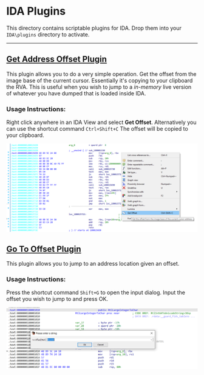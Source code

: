 
# IDA Plugins

This directory contains scriptable plugins for IDA. Drop them into your `IDA\plugins` directory to activate.

---------------


## [Get Address Offset Plugin](cvutils-getoffset.py)

This plugin allows you to do a very simple operation. Get the offset from the image base of the current cursor. 
Essentially it's copying to your clipboard the RVA. This is useful when you wish to jump to a *in-memory* live version of whatever you have dumped that is loaded inside IDA.

### **Usage Instructions:**

Right click anywhere in an IDA View and select **Get Offset**.
Alternatively you can use the shortcut command `Ctrl+Shift+C`
The offset will be copied to your clipboard.

![screenshot-getoffset-plugin](examples/plugin-getoffset-demo.png)



## [Go To Offset Plugin](cvutils-gotooffset.py)

This plugin allows you to jump to an address location given an offset.

### **Usage Instructions:**

Press the shortcut command `Shift+G` to open the input dialog.
Input the offset you wish to jump to and press OK.

![screenshot-gotooffset-plugin](examples/plugin-gotooffset-demo.png)